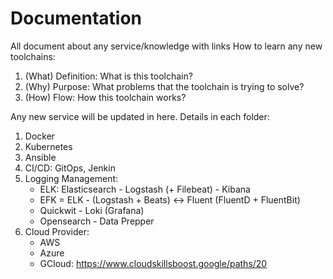 # Documentation
All document about any service/knowledge with links
How to learn any new toolchains:
1. (What) Definition: What is this toolchain?
2. (Why) Purpose: What problems that the toolchain is trying to solve?
3. (How) Flow: How this toolchain works?

Any new service will be updated in here. Details in each folder:
1. Docker
2. Kubernetes
3. Ansible
4. CI/CD: GitOps, Jenkin
5. Logging Management:
    - ELK: Elasticsearch - Logstash (+ Filebeat) - Kibana
    - EFK = ELK - (Logstash + Beats) <-> Fluent (FluentD + FluentBit)
    - Quickwit - Loki (Grafana)
    - Opensearch - Data Prepper
6. Cloud Provider:
    - AWS
    - Azure
    - GCloud: https://www.cloudskillsboost.google/paths/20
